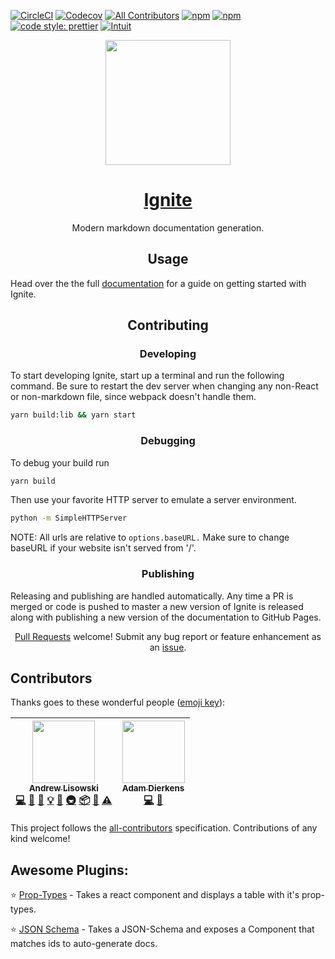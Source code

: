 [![CircleCI](https://img.shields.io/circleci/project/github/intuit/Ignite/master.svg?style=for-the-badge)](https://circleci.com/gh/intuit/Ignite) [![Codecov](https://img.shields.io/codecov/c/github/intuit/ignite.svg?style=for-the-badge)](https://codecov.io/gh/intuit/ignite)
[![All Contributors](https://img.shields.io/badge/all_contributors-2-orange.svg?style=for-the-badge)](#contributors)
[![npm](https://img.shields.io/npm/v/ignite.svg?style=for-the-badge)](https://www.npmjs.com/package/ignite)
[![npm](https://img.shields.io/npm/dt/ignite.svg?style=for-the-badge)](https://www.npmjs.com/package/ignite) [![code style: prettier](https://img.shields.io/badge/code_style-prettier-ff69b4.svg?style=for-the-badge)](https://github.com/prettier/prettier) [![Intuit](https://img.shields.io/badge/Created%20by-Intuit-blue.svg?style=for-the-badge)](https://www.intuit.com/)

<div align="center">
  <a href="https://intuit.github.io/Ignite/">
    <img width="200" height="200"
      src="https://s3.amazonaws.com/pix.iemoji.com/images/emoji/apple/ios-11/256/fire.png">
  </a>
  <h1>
    <a href="https://intuit.github.io/Ignite/">
      Ignite
    </a>
  </h1>
  <p>Modern markdown documentation generation.</p>
</div>

<h2 align="center">Usage</h2>

Head over the the full [documentation](https://intuit.github.io/Ignite/) for a guide on getting started with Ignite.

<h2 align="center">Contributing</h2>

<h3 align="center">Developing</h2>

To start developing Ignite, start up a terminal and run the following command. Be sure to restart the dev server when changing any non-React or non-markdown file, since webpack doesn't handle them.

```bash
yarn build:lib && yarn start
```

<h3 align="center">Debugging</h3>

To debug your build run

```bash
yarn build
```

Then use your favorite HTTP server to emulate a server environment.

```bash
python -m SimpleHTTPServer
```

NOTE: All urls are relative to `options.baseURL.` Make sure to change baseURL if your website isn't served from '/'.

<h3 align="center">Publishing</h2>

Releasing and publishing are handled automatically. Any time a PR is merged or code is pushed to master a new version of Ignite is released along with publishing a new version of the documentation to GitHub Pages.

<p align="center">
  <a href="https://github.com/intuit/Ignite/pulls">Pull Requests</a> welcome! Submit any bug report or feature enhancement as an
  <a href="https://github.com/intuit/Ignite/issues">issue</a>.
</p>

## Contributors

Thanks goes to these wonderful people ([emoji key](https://github.com/kentcdodds/all-contributors#emoji-key)):

<!-- ALL-CONTRIBUTORS-LIST:START - Do not remove or modify this section -->
<!-- prettier-ignore -->
| [<img src="https://avatars3.githubusercontent.com/u/1192452?v=4" width="100px;"/><br /><sub><b>Andrew Lisowski</b></sub>](http://hipstersmoothie.com)<br />[💻](https://github.com/Intuit/Ignite/commits?author=hipstersmoothie "Code") [🎨](#design-hipstersmoothie "Design") [📖](https://github.com/Intuit/Ignite/commits?author=hipstersmoothie "Documentation") [💡](#example-hipstersmoothie "Examples") [🤔](#ideas-hipstersmoothie "Ideas, Planning, & Feedback") [🚇](#infra-hipstersmoothie "Infrastructure (Hosting, Build-Tools, etc)") [📦](#platform-hipstersmoothie "Packaging/porting to new platform") [👀](#review-hipstersmoothie "Reviewed Pull Requests") [⚠️](https://github.com/Intuit/Ignite/commits?author=hipstersmoothie "Tests") | [<img src="https://avatars1.githubusercontent.com/u/13004162?v=4" width="100px;"/><br /><sub><b>Adam Dierkens</b></sub>](https://adamdierkens.com)<br />[💻](https://github.com/Intuit/Ignite/commits?author=adierkens "Code") [🤔](#ideas-adierkens "Ideas, Planning, & Feedback") |
| :---: | :---: |

<!-- ALL-CONTRIBUTORS-LIST:END -->

This project follows the [all-contributors](https://github.com/kentcdodds/all-contributors) specification. Contributions of any kind welcome!

## Awesome Plugins:

:star: [Prop-Types](https://github.com/hipstersmoothie/ignite-plugin-prop-types) - Takes a react component and displays a table with it's prop-types.

:star: [JSON Schema](https://github.com/hipstersmoothie/ignite-plugin-json-schema) - Takes a JSON-Schema and exposes a Component that matches ids to auto-generate docs.

